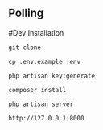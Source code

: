 
## Polling

#Dev Installation

`git clone`

`cp .env.example .env`

`php artisan key:generate`

`composer install`

`php artisan server`

`http://127.0.0.1:8000`
